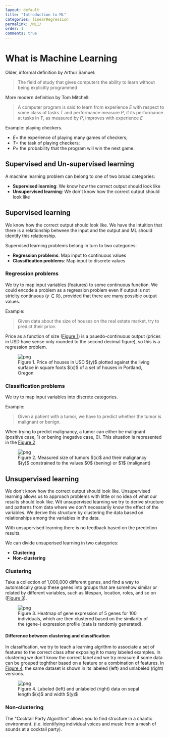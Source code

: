 ```yaml
---
layout: default
title: "Introduction to ML"
categories: linearRegression
permalink: /ML1/
order: 1
comments: true
---
```


# What is Machine Learning

Older, informal definition by Arthur Samuel:

> The field of study that gives computers the ability to learn without being explicitly programmed

More modern definition by Tom Mitchell: 

> A computer program is said to learn from experience $E$ with respect to some class of tasks $T$ and performance measure $P$, if its performance at tasks in $T$, as measured by $P$, improves with experience $E$

Example: playing checkers.

* $E=$ the experience of playing many games of checkers;
* $T=$ the task of playing checkers;
* $P=$ the probability that the program will win the next game.

## Supervised and Un-supervised learning
A machine learning problem can belong to one of two broad categories:

* **Supervised learning**: We know how the correct output should look like
* **Unsupervised learning**: We don't know how the correct output should look like

## Supervised learning
We know how the correct output should look like. We have the intuition that there is a relationship between the input and the output and ML should identify this relationship.

Supervised learning problems belong in turn to two categories:

* **Regression problems**: Map input to continuous values
* **Classification problems**: Map input to discrete values

### Regression problems
We try to map input variables (features) to some continuous function. We could encode a problem as a regression problem even if output is not striclty continuous ($y \in \mathbb{R}$), provided that there are many possible output values.

Example:

> Given data about the size of houses on the real estate market, try to predict their price. 

Price as a function of size (<a href="#fig:scatter">Figure 1</a>) is a psuedo-continuous output (prices in USD have sense only rounded to the second decimal figure), so this is a regression problem.


    

<figure id="fig:scatter">
    <img src="{{site.baseurl}}/pages/ML-1-WhatIsMachineLearning_files/ML-1-WhatIsMachineLearning_5_0.png" alt="png">
    <figcaption>Figure 1. Price of houses in USD $(y)$ plotted against the living surface in square foots $(x)$ of a set of houses in Portland, Oregon</figcaption>
</figure>

### Classification problems
We try to map input variables into discrete categories. 

Example:
> Given a patient with a tumor, we have to predict whether the tumor is malignant or benign.

When trying to predict malignancy, a tumor can either be malignant (positive case, 1) or bening (negative case, 0). This situation is represented in the <a href="#fig:tumorsize">Figure 2</a>


    

<figure id="fig:tumorsize">
    <img src="{{site.baseurl}}/pages/ML-1-WhatIsMachineLearning_files/ML-1-WhatIsMachineLearning_7_0.png" alt="png">
    <figcaption>Figure 2. Measured size of tumors $(x)$ and their malignancy $(y)$ constrained to the values $0$ (bening) or $1$ (malignant)</figcaption>
</figure>

## Unsupervised learning
We don't know how the correct output should look like. Unsupervised learning allows us to approach problems with little or no idea of what our results should look like. Wit unsupervised learning we try to derive structure and patterns from data where we don't necessarily know the effect of the variables. We derive this structure by clustering the data based on relationships among the variables in the data.

With unsupervised learning there is no feedback based on the prediction results.

We can divide unsuperised learning in two categories:

* **Clustering**
* **Non-clustering**

### Clustering
Take a collection of 1,000,000 different genes, and find a way to automatically group these genes into groups that are somehow similar or related by different variables, such as lifespan, location, roles, and so on (<a href="#fig:genexpr">Figure 3</a>).


    

<figure id="fig:genexpr">
    <img src="{{site.baseurl}}/pages/ML-1-WhatIsMachineLearning_files/ML-1-WhatIsMachineLearning_9_0.png" alt="png">
    <figcaption>Figure 3. Heatmap of gene expression of 5 genes for 100 individuals, which are then clustered based on the similarity of the (gene-) expression profile (data is randomly generated).</figcaption>
</figure>

#### Difference between clustering and classification
In classification, we try to teach a learning algrithm to associate a set of features to the correct class after exposing it to many labeled examples. In clustering we don't know the correct label and we try measure if some data can be grouped toghther based on a feature or a combination of features. In <a href="#fig:iris">Figure 4</a>, the same dataset is shown in its labeled (left) and unlabeled (right) versions.


    

<figure id="fig:iris">
    <img src="{{site.baseurl}}/pages/ML-1-WhatIsMachineLearning_files/ML-1-WhatIsMachineLearning_11_0.png" alt="png">
    <figcaption>Figure 4. Labeled (left) and unlabeled (right) data on sepal length $(x)$ and width $(y)$</figcaption>
</figure>

### Non-clustering
The "Cocktail Party Algorithm" allows you to find structure in a chaotic environment. (i.e. identifying individual voices and music from a mesh of sounds at a cocktail party).
